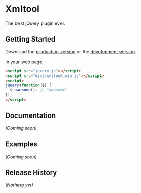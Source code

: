 # Xmltool

The best jQuery plugin ever.

## Getting Started
Download the [production version][min] or the [development version][max].

[min]: https://raw.github.com/LeResKP/xmltool/master/dist/xmltool.min.js
[max]: https://raw.github.com/LeResKP/xmltool/master/dist/xmltool.js

In your web page:

```html
<script src="jquery.js"></script>
<script src="dist/xmltool.min.js"></script>
<script>
jQuery(function($) {
  $.awesome(); // "awesome"
});
</script>
```

## Documentation
_(Coming soon)_

## Examples
_(Coming soon)_

## Release History
_(Nothing yet)_
